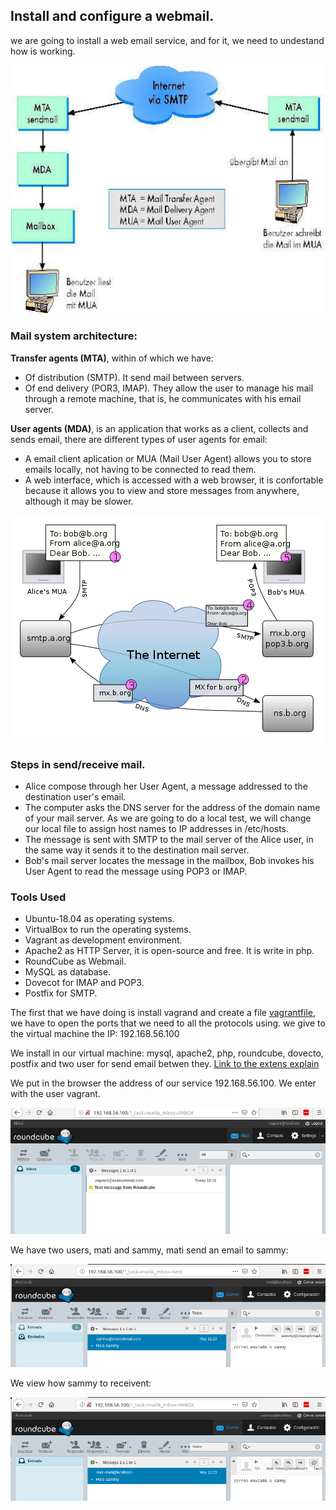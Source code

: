 ## Install and configure a webmail.

we are going to install a web email service, and for it, we need to undestand how is working.

![image](/img/architecture.png)

###  Mail system architecture:
	
**Transfer agents (MTA)**, within of which we have:

* Of distribution (SMTP). It send mail between servers.
* Of end delivery (POR3, IMAP). They allow the user to manage his mail through a remote machine, that is, he communicates with his email server.

**User agents (MDA)**, is an application that works as a client, collects and sends email, there are different types of user agents for email:		

* A email client aplication or MUA (Mail User Agent) allows you to store emails locally, not having to be connected to read them.
* A web interface, which is accessed with a web browser,  it is confortable because it allows you to view and store messages from anywhere, although it may be slower.

![image](/img/service_email.png)

### Steps in send/receive mail.
* Alice compose  through her User Agent,  a message addressed to the destination user's email.
* The computer asks the DNS server for the address of the domain name of your mail server. As we are going to do a local test, we will change our local file to assign host names to IP addresses in /etc/hosts.
* The message is sent with SMTP to the mail server of the Alice user, in the same way it sends it to the destination mail server.
* Bob's mail server locates the message in the mailbox, Bob invokes his User Agent to read the message using POP3 or IMAP.

### Tools Used

- Ubuntu-18.04 as operating systems.
- VirtualBox to run the operating systems.
- Vagrant as development environment.
- Apache2 as HTTP Server, it is open-source and free. It is write in php.
- RoundCube as Webmail.
- MySQL as database.
- Dovecot for IMAP and POP3.
- Postfix for SMTP.



The first that we have doing is install vagrand and create a file [vagrantfile](Vagrantfile), we have to open the ports that we need to all the protocols using. we give to the virtual machine the IP: 192.168.56.100 

We install in our virtual machine: mysql, apache2, php, roundcube, dovecto, postfix and two user for send email betwen they. [Link to the extens explain](doc/configure.md)

We put in the browser the address of our service 192.168.56.100.
We enter with the user vagrant.

![image](/img/roundcube_01.png)

We have two users, mati and sammy, mati send an email to sammy:

![image](/img/roundcube_02.png)

We view how sammy to receivent:

![image](/img/roundcube_03.png)